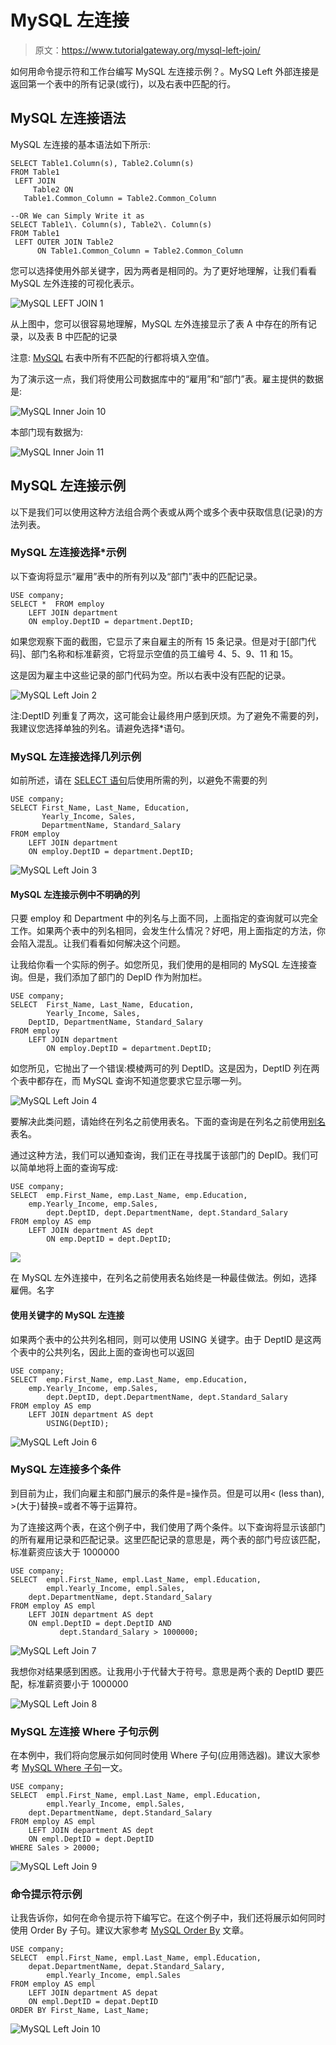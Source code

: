# MySQL 左连接

> 原文：<https://www.tutorialgateway.org/mysql-left-join/>

如何用命令提示符和工作台编写 MySQL 左连接示例？。MySQ Left 外部连接是返回第一个表中的所有记录(或行)，以及右表中匹配的行。

## MySQL 左连接语法

MySQL 左连接的基本语法如下所示:

```
SELECT Table1.Column(s), Table2.Column(s)
FROM Table1
 LEFT JOIN
     Table2 ON
   Table1.Common_Column = Table2.Common_Column

--OR We can Simply Write it as
SELECT Table1\. Column(s), Table2\. Column(s)
FROM Table1
 LEFT OUTER JOIN Table2 
      ON Table1.Common_Column = Table2.Common_Column
```

您可以选择使用外部关键字，因为两者是相同的。为了更好地理解，让我们看看 MySQL 左外连接的可视化表示。

![MySQL LEFT JOIN 1](img/d1864d93cb24d1d470b5613ba5fccc06.png)

从上图中，您可以很容易地理解，MySQL 左外连接显示了表 A 中存在的所有记录，以及表 B 中匹配的记录

注意: [MySQL](https://www.tutorialgateway.org/mysql-tutorial/) 右表中所有不匹配的行都将填入空值。

为了演示这一点，我们将使用公司数据库中的“雇用”和“部门”表。雇主提供的数据是:

![MySQL Inner Join 10](img/5ba27a991d464466543acca0423744d9.png)

本部门现有数据为:

![MySQL Inner Join 11](img/7bd8e584e71b48a9910f4ba758920d7b.png)

## MySQL 左连接示例

以下是我们可以使用这种方法组合两个表或从两个或多个表中获取信息(记录)的方法列表。

### MySQL 左连接选择*示例

以下查询将显示“雇用”表中的所有列以及“部门”表中的匹配记录。

```
USE company;
SELECT *  FROM employ
    LEFT JOIN department
	ON employ.DeptID = department.DeptID;

```

如果您观察下面的截图，它显示了来自雇主的所有 15 条记录。但是对于[部门代码]、部门名称和标准薪资，它将显示空值的员工编号 4、5、9、11 和 15。

这是因为雇主中这些记录的部门代码为空。所以右表中没有匹配的记录。

![MySQL Left Join 2](img/ad2fa5f63304868636a58a55ed1269c4.png)

注:DeptID 列重复了两次，这可能会让最终用户感到厌烦。为了避免不需要的列，我建议您选择单独的列名。请避免选择*语句。

### MySQL 左连接选择几列示例

如前所述，请在 [SELECT 语句](https://www.tutorialgateway.org/mysql-select-statement/)后使用所需的列，以避免不需要的列

```
USE company;
SELECT First_Name, Last_Name, Education, 
       Yearly_Income, Sales,
       DepartmentName, Standard_Salary
FROM employ
    LEFT JOIN department
	ON employ.DeptID = department.DeptID;
```

![MySQL Left Join 3](img/ed27865b1a65d121ed902dfdb3a2baa5.png)

#### MySQL 左连接示例中不明确的列

只要 employ 和 Department 中的列名与上面不同，上面指定的查询就可以完全工作。如果两个表中的列名相同，会发生什么情况？好吧，用上面指定的方法，你会陷入混乱。让我们看看如何解决这个问题。

让我给你看一个实际的例子。如您所见，我们使用的是相同的 MySQL 左连接查询。但是，我们添加了部门的 DepID 作为附加栏。

```
USE company;
SELECT  First_Name, Last_Name, Education, 
        Yearly_Income, Sales,
	DeptID, DepartmentName, Standard_Salary
FROM employ
	LEFT JOIN department
		ON employ.DeptID = department.DeptID;
```

如您所见，它抛出了一个错误:模棱两可的列 DeptID。这是因为，DeptID 列在两个表中都存在，而 MySQL 查询不知道您要求它显示哪一列。

![MySQL Left Join 4](img/c8d0628e735bbf0c1cb62ccbb9980b3b.png)

要解决此类问题，请始终在列名之前使用表名。下面的查询是在列名之前使用[别名](https://www.tutorialgateway.org/mysql-alias/)表名。

通过这种方法，我们可以通知查询，我们正在寻找属于该部门的 DepID。我们可以简单地将上面的查询写成:

```
USE company;
SELECT  emp.First_Name,	emp.Last_Name, emp.Education,
	emp.Yearly_Income, emp.Sales,
        dept.DeptID, dept.DepartmentName, dept.Standard_Salary
FROM employ AS emp
	LEFT JOIN department AS dept
		ON emp.DeptID = dept.DeptID;
```

![](img/1d80cf5c3af2abaa2dee5654c378bc3a.png)

在 MySQL 左外连接中，在列名之前使用表名始终是一种最佳做法。例如，选择雇佣。名字

#### 使用关键字的 MySQL 左连接

如果两个表中的公共列名相同，则可以使用 USING 关键字。由于 DeptID 是这两个表中的公共列名，因此上面的查询也可以返回

```
USE company;
SELECT  emp.First_Name,	emp.Last_Name, emp.Education,
	emp.Yearly_Income, emp.Sales,
        dept.DeptID, dept.DepartmentName, dept.Standard_Salary
FROM employ AS emp
	LEFT JOIN department AS dept
		USING(DeptID);
```

![MySQL Left Join 6](img/06b03c9db6aeec24ce370c7a4199319b.png)

### MySQL 左连接多个条件

到目前为止，我们向雇主和部门展示的条件是=操作员。但是可以用< (less than), >(大于)替换=或者不等于运算符。

为了连接这两个表，在这个例子中，我们使用了两个条件。以下查询将显示该部门的所有雇用记录和匹配记录。这里匹配记录的意思是，两个表的部门号应该匹配，标准薪资应该大于 1000000

```
USE company;
SELECT  empl.First_Name, empl.Last_Name, empl.Education, 
        empl.Yearly_Income, empl.Sales,
	dept.DepartmentName, dept.Standard_Salary
FROM employ AS empl
    LEFT JOIN department AS dept
	ON empl.DeptID = dept.DeptID AND
           dept.Standard_Salary > 1000000;
```

![MySQL Left Join 7](img/04f124cab778f9e851bb798013b3079e.png)

我想你对结果感到困惑。让我用小于代替大于符号。意思是两个表的 DeptID 要匹配，标准薪资要小于 1000000

![MySQL Left Join 8](img/b89fd4b65e1c7c49c52248ec9acc7a24.png)

### MySQL 左连接 Where 子句示例

在本例中，我们将向您展示如何同时使用 Where 子句(应用筛选器)。建议大家参考 [MySQL Where 子句](https://www.tutorialgateway.org/mysql-where-clause/)一文。

```
USE company;
SELECT  empl.First_Name, empl.Last_Name, empl.Education, 
        empl.Yearly_Income, empl.Sales,
	dept.DepartmentName, dept.Standard_Salary
FROM employ AS empl
    LEFT JOIN department AS dept
	ON empl.DeptID = dept.DeptID
WHERE Sales > 20000;
```

![MySQL Left Join 9](img/dd2c5836d93f120cc73498e17a7ee82b.png)

### 命令提示符示例

让我告诉你，如何在命令提示符下编写它。在这个例子中，我们还将展示如何同时使用 Order By 子句。建议大家参考 [MySQL Order By](https://www.tutorialgateway.org/mysql-order-by/) 文章。

```
USE company;
SELECT  empl.First_Name, empl.Last_Name, empl.Education, 
	depat.DepartmentName, depat.Standard_Salary,
        empl.Yearly_Income, empl.Sales
FROM employ AS empl
    LEFT JOIN department AS depat
 	ON empl.DeptID = depat.DeptID
ORDER BY First_Name, Last_Name;
```

![MySQL Left Join 10](img/447f13ac24aebfc431f799d7322a0c64.png)